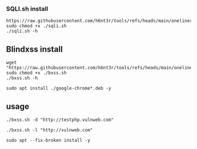 ### SQLI.sh install
```
https://raw.githubusercontent.com/h6nt3r/tools/refs/heads/main/oneliners/sqli.sh
sudo chmod +x ./sqli.sh
./sqli.sh -h
```
## Blindxss install
```
wget "https://raw.githubusercontent.com/h6nt3r/tools/refs/heads/main/oneliners/bxss.sh"
sudo chmod +x ./bxss.sh
./bxss.sh -h
```

```
sudo apt install ./google-chrome*.deb -y
```
## usage
```
./bxss.sh -d "http://testphp.vulnweb.com"
```
```
./bxss.sh -l "http://vulnweb.com"
```
```
sudo apt --fix-broken install -y
```

